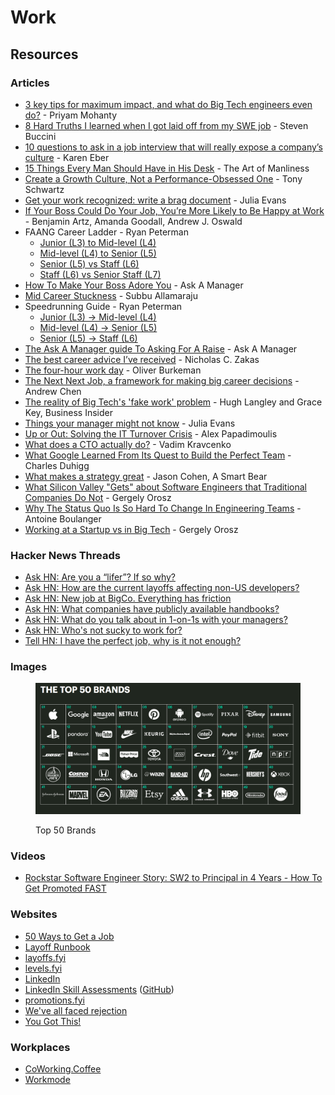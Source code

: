 # Work

## Resources

### Articles

* [3 key tips for maximum impact, and what do Big Tech engineers even do?](https://newsletter.devmoh.co/p/3-key-tips-for-maximum-impact) - Priyam Mohanty
* [8 Hard Truths I learned when I got laid off from my SWE job](https://www.stevenbuccini.com/8-hard-truths-on-getting-laid-off) - Steven Buccini
* [10 questions to ask in a job interview that will really expose a company’s culture](https://www.fastcompany.com/90622890/10-questions-to-ask-in-a-job-interview-that-will-really-expose-a-companys-culture) - Karen Eber
* [15 Things Every Man Should Have in His Desk](https://www.artofmanliness.com/career-wealth/career/15-things-every-man-should-have-in-his-desk/) - The Art of Manliness
* [Create a Growth Culture, Not a Performance-Obsessed One](https://hbr.org/2018/03/create-a-growth-culture-not-a-performance-obsessed-one) - Tony Schwartz
* [Get your work recognized: write a brag document](https://jvns.ca/blog/brag-documents/) - Julia Evans
* [If Your Boss Could Do Your Job, You’re More Likely to Be Happy at Work](https://hbr.org/2016/12/if-your-boss-could-do-your-job-youre-more-likely-to-be-happy-at-work) - Benjamin Artz, Amanda Goodall, Andrew J. Oswald
* FAANG Career Ladder - Ryan Peterman
  * [Junior (L3) to Mid-level (L4)](https://www.developing.dev/p/faang-career-ladder-junior-l3-vs)
  * [Mid-level (L4) to Senior (L5)](https://www.developing.dev/p/faang-career-ladder-mid-level-l4)
  * [Senior (L5) vs Staff (L6)](https://www.developing.dev/p/faang-career-ladder-senior-l5-vs)
  * [Staff (L6) vs Senior Staff (L7)](https://www.developing.dev/p/faang-career-ladder-staff-l6-vs-senior)
* [How To Make Your Boss Adore You](https://www.askamanager.org/2014/08/how-to-make-your-boss-adore-you.html) - Ask A Manager
* [Mid Career Stuckness](https://www.subbu.org/articles/2023/mid-career-stuckness/) - Subbu Allamaraju
* Speedrunning Guide - Ryan Peterman
  * [Junior (L3) -> Mid-level (L4)](https://www.developing.dev/p/speedrunning-guide-l3-l4)
  * [Mid-level (L4) -> Senior (L5)](https://www.developing.dev/p/speedrunning-guide-mid-level-l4-senior)
  * [Senior (L5) -> Staff (L6)](https://www.developing.dev/p/speedrunning-guide-senior-l5-staff)
* [The Ask A Manager guide To Asking For A Raise](https://www.askamanager.org/2018/02/the-ask-a-manager-guide-to-asking-for-a-raise.html) - Ask A Manager
* [The best career advice I’ve received](https://humanwhocodes.com/blog/2013/10/15/the-best-career-advice-ive-received/) - Nicholas C. Zakas
* [The four-hour work day](https://ckarchive.com/b/27u2hohv3m877b3h4) - Oliver Burkeman
* [The Next Next Job, a framework for making big career decisions](https://andrewchen.com/the-next-next-job/) - Andrew Chen
* [The reality of Big Tech's 'fake work' problem](https://www.businessinsider.com/tech-industry-fake-work-problem-bad-managers-bosses-layoffs-jobs-2023-7?r=US\&IR=T) - Hugh Langley and Grace Key, Business Insider
* [Things your manager might not know](https://jvns.ca/blog/things-your-manager-might-not-know/) - Julia Evans
* [Up or Out: Solving the IT Turnover Crisis](https://thedailywtf.com/articles/up-or-out-solving-the-it-turnover-crisis) - Alex Papadimoulis
* [What does a CTO actually do?](https://vadimkravcenko.com/shorts/what-cto-does/) - Vadim Kravcenko
* [What Google Learned From Its Quest to Build the Perfect Team](https://www.nytimes.com/2016/02/28/magazine/what-google-learned-from-its-quest-to-build-the-perfect-team.html) - Charles Duhigg
* [What makes a strategy great](https://longform.asmartbear.com/great-strategy/) - Jason Cohen, A Smart Bear
* [What Silicon Valley "Gets" about Software Engineers that Traditional Companies Do Not](https://blog.pragmaticengineer.com/what-silicon-valley-gets-right-on-software-engineers/) - Gergely Orosz
* [Why The Status Quo Is So Hard To Change In Engineering Teams](https://www.okayhq.com/blog/status-quo-is-so-hard-to-change-in-engineering-teams) - Antoine Boulanger
* [Working at a Startup vs in Big Tech](https://blog.pragmaticengineer.com/working-at-a-startup-vs-in-big-tech/) - Gergely Orosz

### Hacker News Threads

* [Ask HN: Are you a “lifer”? If so why?](https://news.ycombinator.com/item?id=33794293)
* [Ask HN: How are the current layoffs affecting non-US developers?](https://news.ycombinator.com/item?id=34889624)
* [Ask HN: New job at BigCo. Everything has friction](https://news.ycombinator.com/item?id=31669338)
* [Ask HN: What companies have publicly available handbooks?](https://news.ycombinator.com/item?id=34959242)
* [Ask HN: What do you talk about in 1-on-1s with your managers?](https://news.ycombinator.com/item?id=34329351)
* [Ask HN: Who's not sucky to work for?](https://news.ycombinator.com/item?id=29099746)
* [Tell HN: I have the perfect job, why is it not enough?](https://news.ycombinator.com/item?id=32059666)

### Images

<figure><img src="../../.gitbook/assets/1628964474946.png" alt=""><figcaption><p>Top 50 Brands</p></figcaption></figure>

### Videos

* [Rockstar Software Engineer Story: SW2 to Principal in 4 Years - How To Get Promoted FAST](https://www.youtube.com/watch?v=3\_Ue0tweDkE)

### Websites

* [50 Ways to Get a Job](https://50waystogetajob.com/)
* [Layoff Runbook](https://github.com/derwiki/layoff-runbook)
* [layoffs.fyi](https://layoffs.fyi/)
* [levels.fyi](https://www.levels.fyi/)
* [LinkedIn](https://it.linkedin.com/)
* [LinkedIn Skill Assessments](https://ebazhanov.github.io/linkedin-skill-assessments-quizzes/) ([GitHub](https://github.com/Ebazhanov/linkedin-skill-assessments-quizzes))
* [promotions.fyi](https://www.promotions.fyi/)
* [We've all faced rejection](https://rejected.us/)
* [You Got This!](https://yougotthis.io/)

### Workplaces

* [CoWorking.Coffee](https://www.coworking.coffee/)
* [Workmode](https://workmode.co/)

